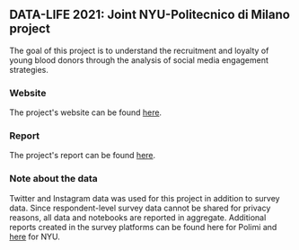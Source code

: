 
## DATA-LIFE 2021: Joint NYU-Politecnico di Milano project
The goal of this project is to understand the recruitment and loyalty of young blood donors through the analysis of social media engagement strategies.

### Website
The project's website can be found <a href="https://data-life-website.herokuapp.com/" target="_blank">here</a>.
### Report
The project's report can be found <a href="FinalCapstoneReport.pdf" target="_blank">here</a>.
### Note about the data
Twitter and Instagram data was used for this project in addition to survey data. Since respondent-level survey data cannot be shared for privacy reasons, all data and notebooks are reported in aggregate. Additional reports created in the survey platforms can be found here for Polimi and <a href="NYU_responses_survey.pdf" target="_blank">here</a> for NYU.
